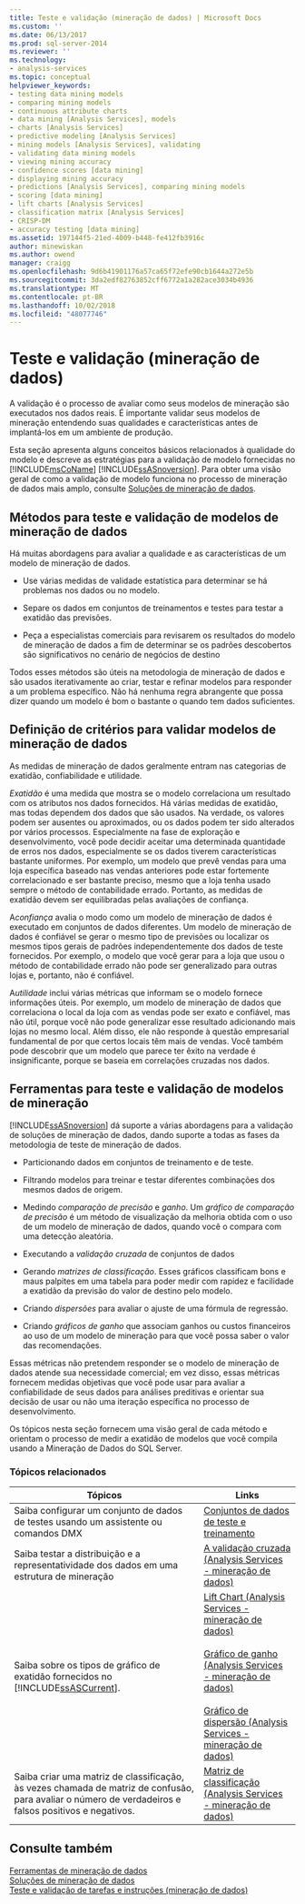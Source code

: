 ```yaml
---
title: Teste e validação (mineração de dados) | Microsoft Docs
ms.custom: ''
ms.date: 06/13/2017
ms.prod: sql-server-2014
ms.reviewer: ''
ms.technology:
- analysis-services
ms.topic: conceptual
helpviewer_keywords:
- testing data mining models
- comparing mining models
- continuous attribute charts
- data mining [Analysis Services], models
- charts [Analysis Services]
- predictive modeling [Analysis Services]
- mining models [Analysis Services], validating
- validating data mining models
- viewing mining accuracy
- confidence scores [data mining]
- displaying mining accuracy
- predictions [Analysis Services], comparing mining models
- scoring [data mining]
- lift charts [Analysis Services]
- classification matrix [Analysis Services]
- CRISP-DM
- accuracy testing [data mining]
ms.assetid: 197144f5-21ed-4009-b448-fe412fb3916c
author: minewiskan
ms.author: owend
manager: craigg
ms.openlocfilehash: 9d6b41901176a57ca65f72efe90cb1644a272e5b
ms.sourcegitcommit: 3da2edf82763852cff6772a1a282ace3034b4936
ms.translationtype: MT
ms.contentlocale: pt-BR
ms.lasthandoff: 10/02/2018
ms.locfileid: "48077746"
---
```

# <a name="testing-and-validation-data-mining"></a>Teste e validação (mineração de dados)
  A validação é o processo de avaliar como seus modelos de mineração são executados nos dados reais. É importante validar seus modelos de mineração entendendo suas qualidades e características antes de implantá-los em um ambiente de produção.  
  
 Esta seção apresenta alguns conceitos básicos relacionados à qualidade do modelo e descreve as estratégias para a validação de modelo fornecidas no [!INCLUDE[msCoName](../../includes/msconame-md.md)] [!INCLUDE[ssASnoversion](../../includes/ssasnoversion-md.md)]. Para obter uma visão geral de como a validação de modelo funciona no processo de mineração de dados mais amplo, consulte [Soluções de mineração de dados](data-mining-solutions.md).  
  
## <a name="methods-for-testing-and-validation-of-data-mining-models"></a>Métodos para teste e validação de modelos de mineração de dados  
 Há muitas abordagens para avaliar a qualidade e as características de um modelo de mineração de dados.  
  
-   Use várias medidas de validade estatística para determinar se há problemas nos dados ou no modelo.  
  
-   Separe os dados em conjuntos de treinamentos e testes para testar a exatidão das previsões.  
  
-   Peça a especialistas comerciais para revisarem os resultados do modelo de mineração de dados a fim de determinar se os padrões descobertos são significativos no cenário de negócios de destino  
  
 Todos esses métodos são úteis na metodologia de mineração de dados e são usados iterativamente ao criar, testar e refinar modelos para responder a um problema específico. Não há nenhuma regra abrangente que possa dizer quando um modelo é bom o bastante o quando tem dados suficientes.  
  
## <a name="definition-of-criteria-for-validating-data-mining-models"></a>Definição de critérios para validar modelos de mineração de dados  
 As medidas de mineração de dados geralmente entram nas categorias de exatidão, confiabilidade e utilidade.  
  
 *Exatidão* é uma medida que mostra se o modelo correlaciona um resultado com os atributos nos dados fornecidos. Há várias medidas de exatidão, mas todas dependem dos dados que são usados. Na verdade, os valores podem ser ausentes ou aproximados, ou os dados podem ter sido alterados por vários processos. Especialmente na fase de exploração e desenvolvimento, você pode decidir aceitar uma determinada quantidade de erros nos dados, especialmente se os dados tiverem características bastante uniformes. Por exemplo, um modelo que prevê vendas para uma loja específica baseado nas vendas anteriores pode estar fortemente correlacionado e ser bastante preciso, mesmo que a loja tenha usado sempre o método de contabilidade errado. Portanto, as medidas de exatidão devem ser equilibradas pelas avaliações de confiança.  
  
 A*confiança* avalia o modo como um modelo de mineração de dados é executado em conjuntos de dados diferentes. Um modelo de mineração de dados é confiável se gerar o mesmo tipo de previsões ou localizar os mesmos tipos gerais de padrões independentemente dos dados de teste fornecidos. Por exemplo, o modelo que você gerar para a loja que usou o método de contabilidade errado não pode ser generalizado para outras lojas e, portanto, não é confiável.  
  
 A*utilidade* inclui várias métricas que informam se o modelo fornece informações úteis. Por exemplo, um modelo de mineração de dados que correlaciona o local da loja com as vendas pode ser exato e confiável, mas não útil, porque você não pode generalizar esse resultado adicionando mais lojas no mesmo local. Além disso, ele não responde à questão empresarial fundamental de por que certos locais têm mais de vendas. Você também pode descobrir que um modelo que parece ter êxito na verdade é insignificante, porque se baseia em correlações cruzadas nos dados.  
  
## <a name="tools-for-testing-and-validation-of-mining-models"></a>Ferramentas para teste e validação de modelos de mineração  
 [!INCLUDE[ssASnoversion](../../includes/ssasnoversion-md.md)] dá suporte a várias abordagens para a validação de soluções de mineração de dados, dando suporte a todas as fases da metodologia de teste de mineração de dados.  
  
-   Particionando dados em conjuntos de treinamento e de teste.  
  
-   Filtrando modelos para treinar e testar diferentes combinações dos mesmos dados de origem.  
  
-   Medindo *comparação de precisão* e *ganho*. Um *gráfico de comparação de precisão* é um método de visualização da melhoria obtida com o uso de um modelo de mineração de dados, quando você o compara com uma detecção aleatória.  
  
-   Executando a *validação cruzada* de conjuntos de dados  
  
-   Gerando *matrizes de classificação*. Esses gráficos classificam bons e maus palpites em uma tabela para poder medir com rapidez e facilidade a exatidão da previsão do valor de destino pelo modelo.  
  
-   Criando *dispersões* para avaliar o ajuste de uma fórmula de regressão.  
  
-   Criando *gráficos de ganho* que associam ganhos ou custos financeiros ao uso de um modelo de mineração para que você possa saber o valor das recomendações.  
  
 Essas métricas não pretendem responder se o modelo de mineração de dados atende sua necessidade comercial; em vez disso, essas métricas fornecem medidas objetivas que você pode usar para avaliar a confiabilidade de seus dados para análises preditivas e orientar sua decisão de usar ou não uma iteração específica no processo de desenvolvimento.  
  
 Os tópicos nesta seção fornecem uma visão geral de cada método e orientam o processo de medir a exatidão de modelos que você compila usando a Mineração de Dados do SQL Server.  
  
### <a name="related-topics"></a>Tópicos relacionados  
  
|Tópicos|Links|  
|------------|-----------|  
|Saiba configurar um conjunto de dados de testes usando um assistente ou comandos DMX|[Conjuntos de dados de teste e treinamento](training-and-testing-data-sets.md)|  
|Saiba testar a distribuição e a representatividade dos dados em uma estrutura de mineração|[A validação cruzada &#40;Analysis Services - mineração de dados&#41;](cross-validation-analysis-services-data-mining.md)|  
|Saiba sobre os tipos de gráfico de exatidão fornecidos no [!INCLUDE[ssASCurrent](../../includes/ssascurrent-md.md)].|[Lift Chart &#40;Analysis Services - mineração de dados&#41;](lift-chart-analysis-services-data-mining.md)<br /><br /> [Gráfico de ganho &#40;Analysis Services - mineração de dados&#41;](profit-chart-analysis-services-data-mining.md)<br /><br /> [Gráfico de dispersão &#40;Analysis Services - mineração de dados&#41;](scatter-plot-analysis-services-data-mining.md)|  
|Saiba criar uma matriz de classificação, às vezes chamada de matriz de confusão, para avaliar o número de verdadeiros e falsos positivos e negativos.|[Matriz de classificação &#40;Analysis Services - mineração de dados&#41;](classification-matrix-analysis-services-data-mining.md)|  
  
## <a name="see-also"></a>Consulte também  
 [Ferramentas de mineração de dados](data-mining-tools.md)   
 [Soluções de mineração de dados](data-mining-solutions.md)   
 [Teste e validação de tarefas e instruções &#40;mineração de dados&#41;](testing-and-validation-tasks-and-how-tos-data-mining.md)  
  
  
